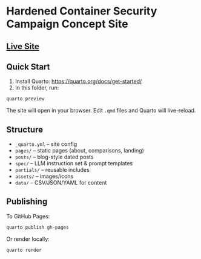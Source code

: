 # Hardened Container Security Campaign Concept Site

## [Live Site](https://codetricity.github.io/hardened-container/pages/index.html)

## Quick Start

1. Install Quarto: <https://quarto.org/docs/get-started/>
2. In this folder, run:

```bash
quarto preview
```

The site will open in your browser. Edit `.qmd` files and Quarto will live-reload.

## Structure

- `_quarto.yml` – site config
- `pages/` – static pages (about, comparisons, landing)
- `posts/` – blog-style dated posts
- `spec/` – LLM instruction set & prompt templates
- `partials/` – reusable includes
- `assets/` – images/icons
- `data/` – CSV/JSON/YAML for content

## Publishing

To GitHub Pages:

```bash
quarto publish gh-pages
```

Or render locally:

```bash
quarto render
```
